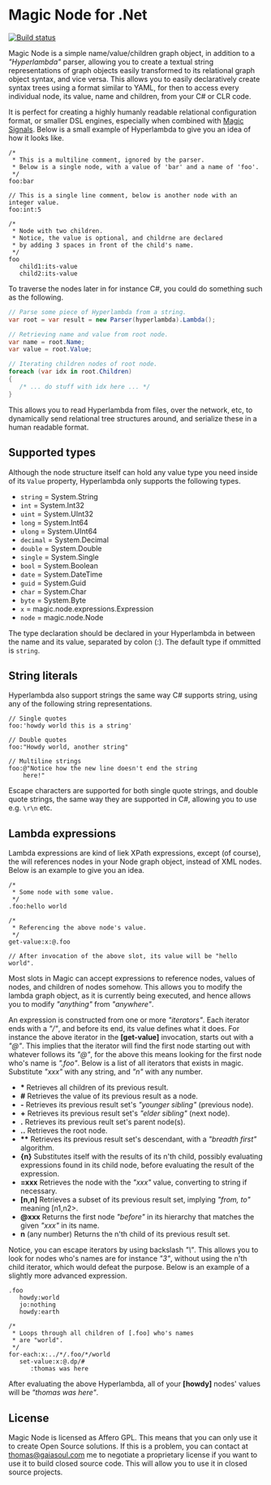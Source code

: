 
# Magic Node for .Net

[![Build status](https://travis-ci.org/polterguy/magic.node.svg?master)](https://travis-ci.org/polterguy/magic.node)

Magic Node is a simple name/value/children graph object, in addition to a _"Hyperlambda"_ parser, allowing you to
create a textual string representations of graph objects easily transformed to its relational graph object syntax,
and vice versa. This allows you to easily declaratively create syntax trees using a format similar to YAML, for 
then to access every individual node, its value, name and children, from your C# or CLR code.

It is perfect for creating a highly humanly readable relational configuration format, or smaller DSL engines,
especially when combined with [Magic Signals](https://github.com/polterguy/magic.signals). Below is a small
example of Hyperlambda to give you an idea of how it looks like.

```
/*
 * This is a multiline comment, ignored by the parser.
 * Below is a single node, with a value of 'bar' and a name of 'foo'.
 */
foo:bar

// This is a single line comment, below is another node with an integer value.
foo:int:5

/*
 * Node with two children.
 * Notice, the value is optional, and childrne are declared
 * by adding 3 spaces in front of the child's name.
 */
foo
   child1:its-value
   child2:its-value
```

To traverse the nodes later in for instance C#, you could do something such as the following.

```csharp
// Parse some piece of Hyperlambda from a string.
var root = var result = new Parser(hyperlambda).Lambda();

// Retrieving name and value from root node.
var name = root.Name;
var value = root.Value;

// Iterating children nodes of root node.
foreach (var idx in root.Children)
{
   /* ... do stuff with idx here ... */
}
```

This allows you to read Hyperlambda from files, over the network, etc, to dynamically send
relational tree structures around, and serialize these in a human readable format.

## Supported types

Although the node structure itself can hold any value type you need inside of its `Value` property,
Hyperlambda only supports the following types.

* `string` = System.String
* `int` = System.Int32
* `uint` = System.UInt32
* `long` = System.Int64
* `ulong` = System.UInt64
* `decimal` = System.Decimal
* `double` = System.Double
* `single` = System.Single
* `bool` = System.Boolean
* `date` = System.DateTime
* `guid` = System.Guid
* `char` = System.Char
* `byte` = System.Byte
* `x` = magic.node.expressions.Expression
* `node` = magic.node.Node

The type declaration should be declared in your Hyperlambda in between the name and its value, separated by colon (:).
The default type if ommitted is `string`.

## String literals

Hyperlambda also support strings the same way C# supports string, using any of the following string representations.

```
// Single quotes
foo:'howdy world this is a string'

// Double quotes
foo:"Howdy world, another string"

// Multiline strings
foo:@"Notice how the new line doesn't end the string
    here!"
```

Escape characters are supported for both single quote strings, and double quote strings, the same way they
are supported in C#, allowing you to use e.g. `\r\n` etc.

## Lambda expressions

Lambda expressions are kind of liek XPath expressions, except (of course), the will references nodes
in your Node graph object, instead of XML nodes. Below is an example to give you an idea.

```
/*
 * Some node with some value.
 */
.foo:hello world

/*
 * Referencing the above node's value.
 */
get-value:x:@.foo

// After invocation of the above slot, its value will be "hello world".
```

Most slots in Magic can accept expressions to reference nodes, values of nodes, and children of
nodes somehow. This allows you to modify the lambda graph object, as it is currently being executed,
and hence allows you to modify _"anything"_ from _"anywhere"_.

An expression is constructed from one or more _"iterators"_. Each iterator ends with a _"/"_, and before
its end, its value defines what it does. For instance the above iterator in the __[get-value]__ invocation,
starts out with a _"@"_. This implies that the iterator will find the first node starting out with whatever
follows its _"@"_, for the above this means looking for the first node who's name is _".foo"_. Below is a list
of all iterators that exists in magic. Substitute _"xxx"_ with any string, and _"n"_ with any number.

* __\*__ Retrieves all children of its previous result.
* __\#__ Retrieves the value of its previous result as a node.
* __\-__ Retrieves its previous result set's _"younger sibling"_ (previous node).
* __\+__ Retrieves its previous result set's _"elder sibling"_ (next node).
* __.__ Retrieves its previous reult set's parent node(s).
* __..__ Retrieves the root node.
* __\*\*__ Retrieves its previous result set's descendant, with a _"breadth first"_ algorithm.
* __{n}__ Substitutes itself with the results of its n'th child, possibly evaluating expressions found in its child node, before evaluating the result of the expression.
* __=xxx__ Retrieves the node with the _"xxx"_ value, converting to string if necessary.
* __[n,n]__ Retrieves a subset of its previous result set, implying _"from, to"_ meaning \[n1,n2\>.
* __@xxx__ Returns the first node _"before"_ in its hierarchy that matches the given _"xxx"_ in its name.
* __n__ (any number) Returns the n'th child of its previous result set.

Notice, you can escape iterators by using backslash _"\\"_. This allows you to look for nodes who's names
are for instance _"3"_, without using the n'th child iterator, which would defeat the purpose. Below
is an example of a slightly more advanced expression.

```
.foo
   howdy:world
   jo:nothing
   howdy:earth

/*
 * Loops through all children of [.foo] who's names
 * are "world".
 */
for-each:x:../*/.foo/*/world
   set-value:x:@.dp/#
      :thomas was here
```

After evaluating the above Hyperlambda, all of your __[howdy]__ nodes' values will be _"thomas was here"_.

## License

Magic Node is licensed as Affero GPL. This means that you can only use it to create Open Source solutions.
If this is a problem, you can contact at thomas@gaiasoul.com me to negotiate a proprietary license if
you want to use it to build closed source code. This will allow you to use it in closed
source projects.
